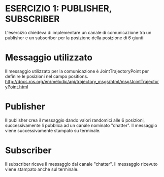 # ESERCIZIO 1: PUBLISHER, SUBSCRIBER

L'esercizio chiedeva di implementare un canale di comunicazione tra un publisher e un subscriber per la posizione della posizione di 6 giunti

# Messaggio utilizzato

Il messaggio utilizzato per la comunicazione è JointTrajectoryPoint per definire le posizioni nel campo positions.
http://docs.ros.org/en/melodic/api/trajectory_msgs/html/msg/JointTrajectoryPoint.html

# Publisher

Il publisher crea il messaggio dando valori randomici alle 6 posizioni, successivamente li pubblica ad un canale nominato "chatter". Il messaggio viene successivamente stampato su terminale.

# Subscriber

Il subscriber riceve il messaggio dal canale "chatter". Il messaggio ricevuto viene stampato anche sul terminale.


